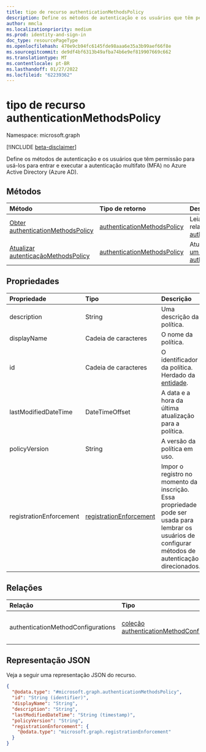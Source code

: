 ```yaml
---
title: tipo de recurso authenticationMethodsPolicy
description: Define os métodos de autenticação e os usuários que têm permissão para usá-los para entrar e executar a autenticação multifato (MFA).
author: mmcla
ms.localizationpriority: medium
ms.prod: identity-and-sign-in
doc_type: resourcePageType
ms.openlocfilehash: 470e9cb94fc6145fde98aaa6e35a3b99aef66f8e
ms.sourcegitcommit: de9df4bf6313b49afba74b6e9ef819907669c662
ms.translationtype: MT
ms.contentlocale: pt-BR
ms.lasthandoff: 01/27/2022
ms.locfileid: "62239362"
---
```

# <a name="authenticationmethodspolicy-resource-type"></a>tipo de recurso authenticationMethodsPolicy

Namespace: microsoft.graph

[!INCLUDE [beta-disclaimer](../../includes/beta-disclaimer.md)]

Define os métodos de autenticação e os usuários que têm permissão para usá-los para entrar e executar a autenticação multifato (MFA) no Azure Active Directory (Azure AD).

## <a name="methods"></a>Métodos
|Método|Tipo de retorno|Descrição|
|:---|:---|:---|
|[Obter authenticationMethodsPolicy](../api/authenticationmethodspolicy-get.md)|[authenticationMethodsPolicy](../resources/authenticationmethodspolicy.md)|Leia as propriedades e as relações de um [objeto authenticationMethodsPolicy.](../resources/authenticationmethodspolicy.md)|
|[Atualizar autenticaçãoMethodsPolicy](../api/authenticationmethodspolicy-update.md)|[authenticationMethodsPolicy](../resources/authenticationmethodspolicy.md)|Atualize as propriedades de [um objeto authenticationMethodsPolicy.](../resources/authenticationmethodspolicy.md)|

## <a name="properties"></a>Propriedades
|Propriedade|Tipo|Descrição|
|:---|:---|:---|
|description|String|Uma descrição da política.|
|displayName|Cadeia de caracteres|O nome da política.|
|id|Cadeia de caracteres|O identificador da política. Herdado da [entidade](../resources/entity.md).|
|lastModifiedDateTime|DateTimeOffset|A data e a hora da última atualização para a política.|
|policyVersion|String|A versão da política em uso.|
|registrationEnforcement|[registrationEnforcement](../resources/registrationenforcement.md)|Impor o registro no momento da inscrição. Essa propriedade pode ser usada para lembrar os usuários de configurar métodos de autenticação direcionados.|

## <a name="relationships"></a>Relações
|Relação|Tipo|Descrição|
|:---|:---|:---|
|authenticationMethodConfigurations|[coleção authenticationMethodConfiguration](../resources/authenticationmethodconfiguration.md)|Representa as configurações de cada método de autenticação. Expandida automaticamente no `GET /policies/authenticationMethodsPolicy`.|

## <a name="json-representation"></a>Representação JSON
Veja a seguir uma representação JSON do recurso.
<!-- {
  "blockType": "resource",
  "keyProperty": "id",
  "@odata.type": "microsoft.graph.authenticationMethodsPolicy",
  "baseType": "microsoft.graph.entity",
  "openType": false
}
-->
``` json
{
  "@odata.type": "#microsoft.graph.authenticationMethodsPolicy",
  "id": "String (identifier)",
  "displayName": "String",
  "description": "String",
  "lastModifiedDateTime": "String (timestamp)",
  "policyVersion": "String",
  "registrationEnforcement": {
    "@odata.type": "microsoft.graph.registrationEnforcement"
  } 
}
```
